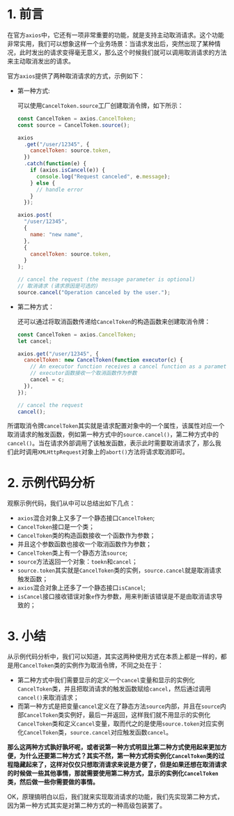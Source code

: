 # 1. 前言

在官方`axios`中，它还有一项非常重要的功能，就是支持主动取消请求。这个功能非常实用，我们可以想象这样一个业务场景：当请求发出后，突然出现了某种情况，此时发出的请求变得毫无意义，那么这个时候我们就可以调用取消请求的方法来主动取消发出的请求。

官方`axios`提供了两种取消请求的方式，示例如下：

- 第一种方式:

  可以使用`CancelToken.source`工厂创建取消令牌，如下所示：

  ```javascript
  const CancelToken = axios.CancelToken;
  const source = CancelToken.source();

  axios
    .get("/user/12345", {
      cancelToken: source.token,
    })
    .catch(function(e) {
      if (axios.isCancel(e)) {
        console.log("Request canceled", e.message);
      } else {
        // handle error
      }
    });

  axios.post(
    "/user/12345",
    {
      name: "new name",
    },
    {
      cancelToken: source.token,
    }
  );

  // cancel the request (the message parameter is optional)
  // 取消请求 (请求原因是可选的)
  source.cancel("Operation canceled by the user.");
  ```

- 第二种方式：

  还可以通过将取消函数传递给`CancelToken`的构造函数来创建取消令牌：

  ```javascript
  const CancelToken = axios.CancelToken;
  let cancel;

  axios.get("/user/12345", {
    cancelToken: new CancelToken(function executor(c) {
      // An executor function receives a cancel function as a parameter
      // executor函数接收一个取消函数作为参数
      cancel = c;
    }),
  });

  // cancel the request
  cancel();
  ```

所谓取消令牌`cancelToken`其实就是请求配置对象中的一个属性，该属性对应一个取消请求的触发函数，例如第一种方式中的`source.cancel()`，第二种方式中的`cancel()`。当在请求外部调用了该触发函数，表示此时需要取消请求了，那么我们此时调用`XMLHttpRequest`对象上的`abort()`方法将请求取消即可。

# 2. 示例代码分析

观察示例代码，我们从中可以总结出如下几点：

- `axios`混合对象上又多了一个静态接口`CancelToken`;
- `CancelToken`接口是一个类；
- `CancelToken`类的构造函数接收一个函数作为参数；
- 并且这个参数函数也接收一个取消函数作为参数；
- `CancelToken`类上有一个静态方法`source`;
- `source`方法返回一个对象：`toekn`和`cancel`；
- `source.token`其实就是`CancelToken`类的实例，`source.cancel`就是取消请求触发函数；
- `axios`混合对象上还多了一个静态接口`isCancel`;
- `isCancel`接口接收错误对象`e`作为参数，用来判断该错误是不是由取消请求导致的；

# 3. 小结

从示例代码分析中，我们可以知道，其实这两种使用方式在本质上都是一样的，都是用`CancelToken`类的实例作为取消令牌，不同之处在于：

- 第二种方式中我们需要显示的定义一个`cancel`变量和显示的实例化`CancelToken`类，并且把取消请求的触发函数赋给`cancel`，然后通过调用`cancel()`来取消请求；
- 而第一种方式是把变量`cancel`定义在了静态方法`source`内部，并且在`source`内部`CancelToken`类实例好，最后一并返回，这样我们就不用显示的实例化`CancelToken`类和定义`cancel`变量，取而代之的是使用`source.token`对应实例化`CancelToken`类，`source.cancel`对应触发函数`cancel`。

**那么这两种方式孰好孰坏呢，或者说第一种方式明显比第二种方式使用起来更加方便，为什么还要第二种方式？其实不然，第一种方式将实例化`CancelToken`类的过程隐藏起来了，这样对仅仅只想取消请求来说是方便了，但是如果还想在取消请求的时候做一些其他事情，那就需要使用第二种方式，显示的实例化`CancelToken`类，然后做一些你需要做的事情。**

OK，原理搞明白以后，我们就来实现取消请求的功能，我们先实现第二种方式，因为第一种方式其实是对第二种方式的一种高级包装罢了。
